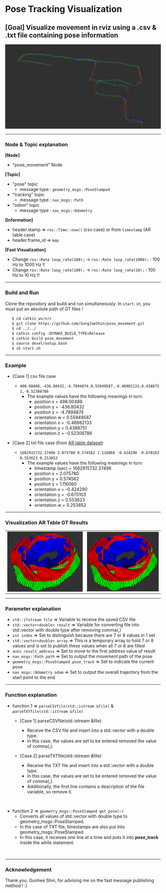 # Pose Tracking Visualization 
## [Goal] Visualize movement in rviz using a .csv & .txt file containing pose information
<td> <img src="./results/pose_seq_results.png"/> </td>

---
### Node & Topic explanation <br>
**[Node]**
- "pose_movement" Node

**[Topic]**
- "pose" topic
  * message type : `geometry_msgs::PoseStamped` <br>
- "tracking" topic
  * message type : `nav_msgs::Path` <br>
- "odom" topic
  * message type : `nav_msgs::Odometry` <br>

**[Information]**
- header.stamp &#8658; `ros::Time::now()` (csv case) or from `timestamp` (AR table case)
- header.frame_id &#8658; `map`

**[Fast Visualization]**
- Change `ros::Rate loop_rate(100);` &rarr; `ros::Rate loop_rate(1000);` : 100 Hz to 1000 Hz !!
- Change `ros::Rate loop_rate(100);` &rarr; `ros::Rate loop_rate(10);` : 100 Hz to 10 Hz !!


---
### Build and Run
Clone the repository and build and run simultaneously:
In `start.sh`, you must put an absolute path of GT files !
```
   $ cd catkin_ws/src
   $ git clone https://github.com/SungJaeShin/pose_movement.git
   $ cd ../../
   $ catkin config -DCMAKE_BUILD_TYPE=Release
   $ catkin build pose_movement
   $ source devel/setup.bash
   $ sh start.sh
```

---
### Example
- [Case 1] csv file case
  - `498.00488,-436.80432,-4.7894874,0.55949587,-0.46982133,0.4388751,-0.52308786`
    - The example values ​​have the following meanings in turn:
      * position x = 498.00488
      * position y = -436.80432
      * position z = -4.7894874
      * orientation w = 0.55949587
      * orientation x = -0.46982133
      * orientation y = 0.4388751
      * orientation z = -0.52308786

- [Case 2] txt file case (from [AR table dataset](https://github.com/rpng/ar_table_dataset.git))
  - `1662915732.37496 2.075780 0.574562 1.116060 -0.424290 -0.670103 0.553623 0.253852`
    - The example values ​​have the following meanings in turn:
      * timestamp (sec) = 1662915732.37496
      * position x = 2.075780
      * position y = 0.574562
      * position z = 1.116060
      * orientation x = -0.424290
      * orientation y = -0.670103
      * orientation z = 0.553623
      * orientation w = 0.253852

---
### Visualization AR Table GT Results
<table>
  <tr>
     <td> <img src="./results/ar_table_results1.png"/> </td>
     <td> <img src="./results/ar_table_results2.png"/> </td>
  </tr>
</table>


---
### Parameter explanation
- `std::ifstream file` &#8658; Variable to receive the saved CSV file <br>
- `std::vector<double> result` &#8658; Variable for converting file into std::vector with double type after removing comma(,) <br>
- `int index` &#8658; Set to distinguish because there are 7 or 8 values ​​in 1 set <br>
- `std::vector<double> array` &#8658; This is a temporary array to hold 7 or 8 values ​​and is set to publish these values ​​when all 7 or 8 are filled <br>
- `auto result_address` &#8658; Set to move to the first address value of result <br>
- `nav_msgs::Path path` &#8658; Set to output the movement path of the pose <br>
- `geometry_msgs::PoseStamped pose_track` &#8658; Set to indicate the current pose <br>
- `nav_msgs::Odometry odom` &#8658; Set to output the overall trajectory from the start point to the end <br>


---
### Function explanation
- function 1 &#8658; `parseCSVfile(std::istream &file)` & `parseTXTfile(std::istream &file)`
  - [Case 1] parseCSVfile(std::istream &file)
    -  Receive the CSV file and insert into a std::vector with a double type.
    -  In this case, the values ​​are set to be entered removed the value of comma(,).

  - [Case 2] parseTXTfile(std::istream &file)
    -  Receive the TXT file and insert into a std::vector with a double type.
    -  In this case, the values ​​are set to be entered removed the value of comma(,).
    -  Additionally, the first line contains a description of the file variable, so remove it.
  
<br>

- function 2 &#8658; `geometry_msgs::PoseStamped get_pose(~)`
   - Converts all values ​​of std::vector with double type to geometry_msgs::PoseStamped.
   - In the case of TXT file, timestamps are also put into geometry_msgs::PoseStamped.
   - In this case, it receives one line at a time and puts it into __pose_track__ inside the while statement.
  
<br>

---
### Acknowledgement
Thank you, Gunhee Shin, for advising me on the fast message publishing method ! :)

